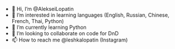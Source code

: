 - 👋 Hi, I’m @AlekseiLopatin
- 👀 I’m interested in learning languages (English, Russian, Chinese, French, Thai, Python)
- 🌱 I’m currently learning Python
- 💞️ I’m looking to collaborate on code for DnD
- 📫 How to reach me @leshkalopatin (Instagram)

<!---
AlekseiLopatin/AlekseiLopatin is a ✨ special ✨ repository because its `README.md` (this file) appears on your GitHub profile.
You can click the Preview link to take a look at your changes.
--->
